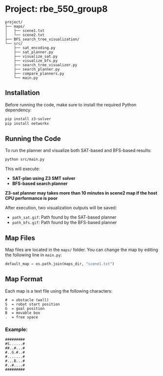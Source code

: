 # Project: rbe_550_group8

```
project/
├── maps/
│   ├── scene1.txt
│   └── scene2.txt
├── BFS_search_tree_visualization/
└── src/
    ├── sat_encoding.py  
    ├── sat_planner.py     
    ├── visualize_sat.py 
    ├── visualize_bfs.py   
    ├── search_tree_visualizer.py   
    ├── search_planner.py     
    ├── compare_planners.py     
    └── main.py     
```

## Installation

Before running the code, make sure to install the required Python dependency:

```bash
pip install z3-solver
pip install networkx
````

## Running the Code

To run the planner and visualize both SAT-based and BFS-based results:

```bash
python src/main.py
```

This will execute:

* **SAT-plan using Z3 SMT solver**
* **BFS-based search planner**

**Z3-sat planner may takes more than 10 minutes in scene2 map if the host CPU performance is poor**

After execution, two visualization outputs will be saved:

* `path_sat.gif`: Path found by the SAT-based planner
* `path_bfs.gif`: Path found by the BFS-based planner

## Map Files

Map files are located in the `maps/` folder. You can change the map by editing the following line in `main.py`:

```python
default_map = os.path.join(maps_dir, "scene1.txt")
```

## Map Format

Each map is a text file using the following characters:

```
#  = obstacle (wall)
S  = robot start position
G  = goal position
B  = movable box
.  = free space
```

### Example:

```
######### 
#S......# 
##..#...# 
#..G.#..# 
#.......# 
#...B...# 
#..#....# 
######### 
```

